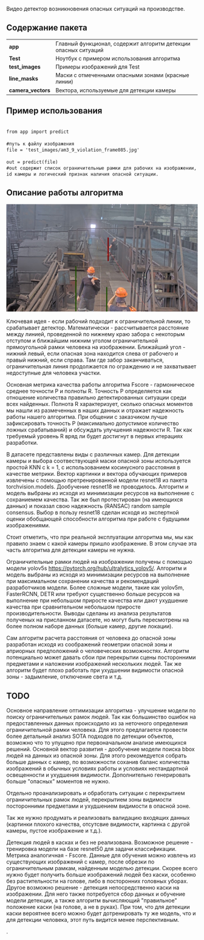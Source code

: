 
Видео детектор возникновения опасных ситуаций на производстве.

## Содержание пакета 

<table>
<tr>
    <td><b> app </b></td>
    <td> Главный функционал, содержит алгоритм детекции опасных ситуаций</td>
</tr>
<tr>
    <td><b> Test </b></td>
    <td> Ноутбук с примером использования алгоритма</td>
</tr>
<tr>
    <td><b> test_images </b></td>
    <td> Примеры изображений для Test</td>
</tr>
<tr>
    <td><b> line_masks </b></td>
    <td> Маски с отмеченными опасными зонами (красные линии) </td>
</tr>
<tr>
    <td><b> camera_vectors </b></td>
    <td> Вектора, используемые для детекции камеры  </td>
</tr>
</table>

## Пример использования 

```python3

from app import predict

#путь к файлу изображения
file = 'test_images/am3_9_violation_frame085.jpg' 

out = predict(file) 
#out содержит список ограничительные рамки для рабочих на изображении, id камеры и логический признак наличия опасной ситуации. 
```

## Описание работы алгоритма  

![Alt text](demo.png?raw=true "")

Ключевая идея - если рабочий подходит к ограничительной линии, то срабатывает детектор. 
Математически  - рассчитывается расстояние между линией, проведенной по нижнему краю забора с некоторым отступом и ближайшим нижним уголом ограничительной прямоугольной рамки человека на изображении. Ближайший угол - нижний левый, если опасная зона находится слева от рабочего и правый нижний, если справа. Там где забор заканчиваться, ограничительная линия продолжается по ограждению и не захватывает недоступные для человека участки. 

Основная метрика качества работы алгоритма Fscore - гармоническое среднее точности P и полноты R. Точность P определяется как отношение количества правильно детектированных ситуации среди всех найденных. Полнота R характеризует, сколько опасных моментов мы нашли из размеченных в наших данных и отражает надежность работы нашего алгоритма. При общении с заказчиком лучше зафиксировать точность P (максимально допустимое количество ложных срабатываний) и обсуждать улучшения надежности R. Так как требуемый уровень R вряд ли будет достигнут в первых итерациях разработки. 

  
В датасете представлены виды с различных камер. Для детекции камеры и выбора соотвествующей маски опасной зоны используется простой KNN с k = 1, с использованием косинусного расстояния в качестве метрики. Вектор картинки и вектора обучающих примеров извлечены с помощью претренированной модели resnet18 из пакета torchvision.models. Дообучение resnet18 не проводилось. Алгоритм и модель выбраны из исходя из минимизации ресурсов на выполнение с сохраниемем качества. Так же был протестирован (на имеющихся данных) и показал свою надежность (RANSAC) random sample consensus. Выбор в пользу resnet18 сделан исходя из экспертной оценки обобщающей способности алгоритма при работе с будущими изображениями. 
  
Стоит отметить, что при реальной эксплуатации алгоритма мы, мы как правило знаем с какой камеры пришло изображение. В этом случае эта часть алгоритма для детекции камеры не нужна. 

Ограничительные рамки людей на изображении получены с помощью модели yolov5s https://pytorch.org/hub/ultralytics_yolov5/. Алгоритм и модель выбраны из исходя из минимизации ресурсов на выполнение при максимальном сохранении качества и рекомендаций разработчиков модели. Более сложные модели, такие как  yolov5m, FasterRCNN, DETR или требуют существенно больше ресурсов на выполнение при небольшом приросте качества или дают ухудшение качества при сравнительном небольшом приросте производительности. Выводы сделаны из анализа результатов полученых на присланном датасете, но могут быть пересмотрены на более полном наборе данных (больше камер, другие локации). 

Сам алгоритм расчета расстояния от человека до опасной зоны разработан исходя из соображений геометрии опасной зоны и априорных предположений о человеческих возможностях. Алгоритм потенциально может давать сбои при перекрытии сцены посторонними предметами и наложении изображений нескольких людей. Так же алгоритм будет плохо работать при ухудшении видимости опасной зоны - задымление, отключение света и т.д. 

## TODO  


Основное направление оптимизации алгоритма - улучшение модели по поиску ограничительных рамок людей. Так как большинство ошибок на предоставленных данных происходило из за неточного определения ограничительной рамки человека. Для этого предлагается провести более детальный анализ SOTA подходов по детекции объектов, возможно что то упущено при первоначальном анализе имеющихся решений. Основной вектор развития - дообучение модели поиска bbox людей на данных из опасной зоны. Для этого рекомедуется собрать больше данных с камер, по возможности соханив баланс количества изображений в обычных условиях работы и условиях нестандартной освещенности и ухудшения видимости. Дополнительно генерировать больше "опасных" моментов не нужно.

Отдельно проанализировать и обработать ситуации с перекрытием ограничительных рамок людей, перекрытием зоны видимости посторонними предметами и ухудшением видимости в опасной зоне.

Так же нужно продумать и реализовать валидацию входящих данных (картинки плохого качества, отсутсвие видимости, картинка с другой камеры, пустое изображение и т.д.). 

Детекция людей в касках и без не реализована. Возможное решение - тренировка модели на базе resnet50 для задачи классификации. Метрика аналогичная - Fscore. Данные для обучения можно извлечь из существующих изображений с камер, после обрезки по ограничительным рамкам, найденным моделью детекции. Скорее всего нужно будет получить больше изображений людей без каски, особенно без растительности на голове, либо в посторонних головных уборах. 
Другое возможно решение - детекция непосредственно каски на изображении. Для него также потребуется сбор данных и обучение модели детекции, а также алгоритм вычисляющий "правильное" положение каски (на голове, а не в руках). При том, что для детекции каски вероятнее всего можно будет дотренировать ту же модель, что и для детекции человека, этот путь видится менее перспективным.

.    





   





 











     






